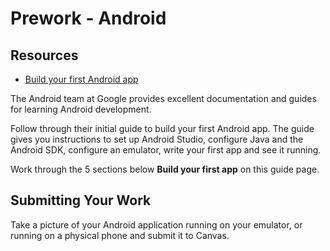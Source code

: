 # Prework - Android

## Resources
* [Build your first Android app](https://developer.android.com/training/basics/firstapp/)

The Android team at Google provides excellent documentation and guides for
learning Android development.

Follow through their initial guide to build your first Android app. The guide
gives you instructions to set up Android Studio, configure Java and the Android
SDK, configure an emulator, write your first app and see it running.

Work through the 5 sections below **Build your first app** on this
guide page.

## Submitting Your Work
Take a picture of your Android application running on your emulator,
or running on a physical phone and submit it to Canvas.
